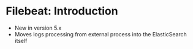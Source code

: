 # Filebeat: Introduction #

* New in version 5.x
* Moves logs processing from external process into the ElasticSearch itself 